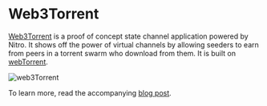 # Web3Torrent

[Web3Torrent](https://web3torrent.statechannels.org) is a proof of concept state channel application powered by Nitro. It shows off the power of virtual channels by allowing seeders to earn from peers in a torrent swarm who download from them. It is built on [webTorrent](https://webtorrent.io/).

![web3Torrent](https://web3torrent.statechannels.org/assets/logo.svg)

To learn more, read the accompanying [blog post](https://blog.statechannels.org/introducing-web3torrent/).
